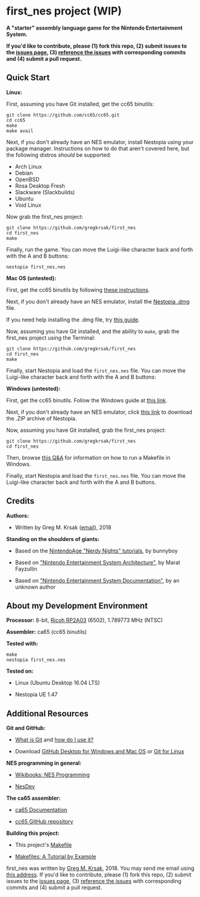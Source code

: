 first_nes project (WIP)
=================

**A "starter" assembly language game for the Nintendo Entertainment System.**


**If you'd like to contribute, please (1) fork this repo, (2) submit issues to the [issues page](https://github.com/gregkrsak/first_nes/issues), (3) [reference the issues](https://help.github.com/articles/autolinked-references-and-urls/) with corresponding commits and (4) submit a pull request.**


Quick Start
-----------

**Linux:**

First, assuming you have Git installed, get the cc65 binutils:

```
git clone https://github.com/cc65/cc65.git
cd cc65
make
make avail
```


Next, if you don't already have an NES emulator, install Nestopia using your package manager. Instructions
on how to do that aren't covered here, but the following distros *should* be supported:

- Arch Linux
- Debian
- OpenBSD
- Rosa Desktop Fresh
- Slackware (Slackbuilds)
- Ubuntu
- Void Linux


Now grab the first_nes project:

```
git clone https://github.com/gregkrsak/first_nes
cd first_nes
make
```


Finally, run the game. You can move the Luigi-like character back and forth with the A and B buttons:

```
nestopia first_nes.nes
```


**Mac OS (untested):**

First, get the cc65 binutils by following [these instructions](http://macappstore.org/cc65/).


Next, if you don't already have an NES emulator, install the [Nestopia .dmg](http://www.bannister.org/cgi-bin/download.cgi?nestopia) file.


If you need help installing the .dmg file, try [this guide](http://techapple.net/2015/12/how-to-install-apps-from-dmg-files-in-mac-os-x-imac-macbook/).


Now, assuming you have Git installed, and the ability to ```make```, grab the first_nes project using the Terminal:

```
git clone https://github.com/gregkrsak/first_nes
cd first_nes
make
```


Finally, start Nestopia and load the ```first_nes.nes``` file. You can move the Luigi-like character back and forth with the A and B buttons:


**Windows (untested):**

First, get the cc65 binutils. Follow the Windows guide at [this link](http://cc65.github.io/cc65/getting-started.html#Windows).


Next, if you don't already have an NES emulator, click [this link](http://sourceforge.net/projects/nestopiaue/files/1.48/nestopia_1.48-win32.zip/download) to download the .ZIP archive of Nestopia.


Now, assuming you have Git installed, grab the first_nes project:

```
git clone https://github.com/gregkrsak/first_nes
cd first_nes
```

Then, browse [this Q&A](https://stackoverflow.com/questions/2532234/how-to-run-a-makefile-in-windows) for information on how to run a Makefile in Windows.

Finally, start Nestopia and load the ```first_nes.nes``` file. You can move the Luigi-like character back and forth with the A and B buttons.


Credits
-------

**Authors:**

- Written by Greg M. Krsak ([email](mailto:greg.krsak@gmail.com)), 2018

**Standing on the shoulders of giants:**

- Based on the [NintendoAge "Nerdy Nights" tutorials](http://nintendoage.com/forum/messageview.cfm?catid=22&threadid=7155), by bunnyboy

- Based on ["Nintendo Entertainment System Architecture"](http://fms.komkon.org/EMUL8/NES.html), by Marat Fayzullin
 
- Based on ["Nintendo Entertainment System Documentation"](https://emu-docs.org/NES/nestech.txt), by an unknown author


About my Development Environment
--------------------------------

**Processor:** 8-bit, [Ricoh RP2A03](https://en.wikipedia.org/wiki/Ricoh_2A03) (6502), 1.789773 MHz (NTSC)

**Assembler:** ca65 (cc65 binutils)

**Tested with:**

```
make
nestopia first_nes.nes
```

**Tested on:**

- Linux (Ubuntu Desktop 16.04 LTS)

- Nestopia UE 1.47


Additional Resources
--------------------

**Git and GitHub:**

- [What is Git](https://en.wikipedia.org/wiki/Git) and [how do I use it?](https://git-scm.com/doc)

- Download [GitHub Desktop for Windows and Mac OS](https://desktop.github.com/) or [Git for Linux](https://git-scm.com/download/linux)

**NES programming in general:**

- [Wikibooks: NES Programming](https://en.wikibooks.org/wiki/NES_Programming)

- [NesDev](http://nesdev.com/)

**The ca65 assembler:**

- [ca65 Documentation](http://cc65.github.io/doc/ca65.html)

- [cc65 GitHub repository](https://github.com/cc65/cc65)

**Building this project:**

- This project's [Makefile](https://github.com/gregkrsak/first_nes/blob/master/Makefile)

- [Makefiles: A Tutorial by Example](http://mrbook.org/blog/tutorials/make/)


first_nes was written by [Greg M. Krsak](https://github.com/gregkrsak/), 2018. You may send me email using [this address](mailto:greg.krsak@gmail.com). If you'd like to contribute, please (1) fork this repo, (2) submit issues to the [issues page](https://github.com/gregkrsak/first_nes/issues), (3) [reference the issues](https://help.github.com/articles/autolinked-references-and-urls/) with corresponding commits and (4) submit a pull request.
